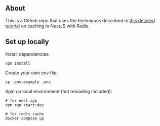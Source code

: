 ## About

This is a Github repo that uses the techniques described in [this detailed tutorial](https://tomray.dev/nestjs-caching-redis) on caching in NestJS with Redis.

## Set up locally

Install dependencies:

```
npm install
```

Create your own env file:

```
cp .env.example .env
```


Spin up local environment (hot reloading included):

```
# for nest app
npm run start:dev

# for redis cache
docker compose up
```
